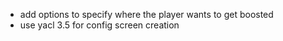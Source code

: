 - add options to specify where the player wants to get boosted
- use yacl 3.5 for config screen creation